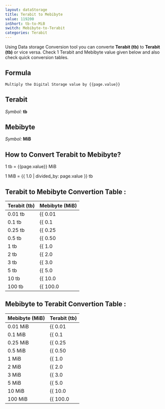 ```yaml
---
layout: dataStorage
title: Terabit to Mebibyte
value: 119200
inShort: tb-to-MiB
switch: Mebibyte-to-Terabit
categories: Terabit
---
```


Using Data storage Conversion tool you can converte **Terabit (tb)** to **Terabit (tb)** or vice versa. Check 1 Terabit and Mebibyte value given below and also check quick conversion tables.

## Formula
`Multiply the Digital Storage value by {{page.value}}`

## Terabit
*Symbol:* **tb**

## Mebibyte
*Symbol:* **MiB**

## How to Convert Terabit to Mebibyte?

1 tb = {{page.value}} MiB

1 MiB = {{ 1.0 | divided_by: page.value }} tb


## Terabit to Mebibyte Convertion Table :

| Terabit (tb) | Mebibyte (MiB) |
| ---- | ---- |
| 0.01 tb | {{ 0.01 | times: page.value }} MiB |
| 0.1 tb | {{ 0.1 | times: page.value }} MiB |
| 0.25 tb | {{ 0.25 | times: page.value }} MiB |
| 0.5 tb | {{ 0.50 | times: page.value }} MiB |
| 1 tb | {{ 1.0 | times: page.value }} MiB |
| 2 tb | {{ 2.0 | times: page.value }} MiB |
| 3 tb | {{ 3.0 | times: page.value }} MiB |
| 5 tb | {{ 5.0 | times: page.value }} MiB |
| 10 tb | {{ 10.0 | times: page.value }} MiB |
| 100 tb | {{ 100.0 | times: page.value }} MiB |

## Mebibyte to Terabit Convertion Table :

| Mebibyte (MiB) | Terabit (tb) |
| ---- | ---- |
| 0.01 MiB | {{ 0.01 | divided_by: page.value }} tb |
| 0.1 MiB | {{ 0.1 | divided_by: page.value }} tb |
| 0.25 MiB | {{ 0.25 | divided_by: page.value }} tb |
| 0.5 MiB | {{ 0.50 | divided_by: page.value }} tb |
| 1 MiB | {{ 1.0 | divided_by: page.value }} tb |
| 2 MiB | {{ 2.0 | divided_by: page.value }} tb |
| 3 MiB | {{ 3.0 | divided_by: page.value }} tb |
| 5 MiB | {{ 5.0 | divided_by: page.value }} tb |
| 10 MiB | {{ 10.0 | divided_by: page.value }} tb |
| 100 MiB | {{ 100.0 | divided_by: page.value }} tb |


<script>
document.getElementById('selectInput')[14].selected = true
document.getElementById('selectOutput')[9].selected = true
</script>
